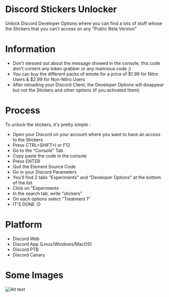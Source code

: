 # Discord Stickers Unlocker
Unlock Discord Developer Options where you can find a lots of stuff whose the Stickers that you can't access on any "Public Beta Version"

# Information
- Don't stessed out about the message showed in the console, this code don't content any token grabber or any malicious code ;)
- You can buy the different packs of emote for a price of $1.99 for Nitro Users & $2.99 for Non-Nitro Users
- After reloading your Discord Client, the Developer Options will disappear but not the Stickers and other options (if you activated them)

# Process
To unlock the stickers, it's pretty simple :
- Open your Discord on your account where you want to have an access to the Stickers
- Press CTRL+SHIFT+I or F12
- Go to the "Console" Tab
- Copy paste the code in the console
- Press ENTER
- Quit the Element Source Code
- Go in your Discord Parameters
- You'll find 2 tabs "Experiments" and "Developer Options" at the bottom of the list
- Click on "Experiments
- In the search tab, write "stickers"
- On each options select "Treatment 1"
- IT'S DONE :D

# Platform
- Discord Web
- Discord App (Linux/Windows/MacOS)
- Discord PTB
- Discord Canary

# Some Images
![Alt text](https://support.discord.com/hc/article_attachments/360094969334/image17.gif "Optional title")
